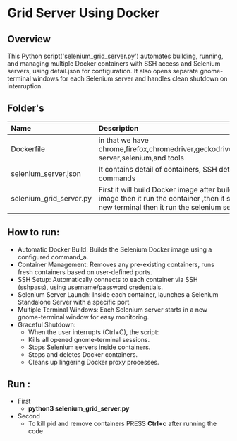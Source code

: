 #   Grid Server Using Docker 
## Overview
This Python script('selenium_grid_server.py') automates building, running, and managing multiple Docker containers with SSH access and Selenium servers, using detail.json for configuration. It also opens separate gnome-terminal windows for each Selenium server and handles clean shutdown on interruption.

## Folder's
  | Name                    | Description                                                                                                                                            |
  |:------------------------|:-------------------------------------------------------------------------------------------------------------------------------------------------------|
  | Dockerfile              | in that we have chrome,firefox,chromedriver,geckodriver,selenium server,selenium,and tools                                                             |
  | selenium_server.json    | It contains detail of containers, SSH details, and commands                                                                                            |
  | selenium_grid_server.py | First it will build Docker image after building the image then it run the container ,then it start ssh in new terminal then it run the selenium server |

## How to run:
 - Automatic Docker Build:
    Builds the Selenium Docker image using a configured command_a.
 - Container Management:
    Removes any pre-existing containers, runs fresh containers based on user-defined ports.
 - SSH Setup:
    Automatically connects to each container via SSH (sshpass), using username/password credentials.
 - Selenium Server Launch:
    Inside each container, launches a Selenium Standalone Server with a specific port.
 - Multiple Terminal Windows:
    Each Selenium server starts in a new gnome-terminal window for easy monitoring.
 - Graceful Shutdown:
    - When the user interrupts (Ctrl+C), the script:
    - Kills all opened gnome-terminal sessions.
    - Stops Selenium servers inside containers.
    - Stops and deletes Docker containers.
    - Cleans up lingering Docker proxy processes.
## Run :
 - First
    - **python3 selenium_grid_server.py**
 - Second
   - To kill pid and remove containers PRESS **Ctrl+c** after running the code


